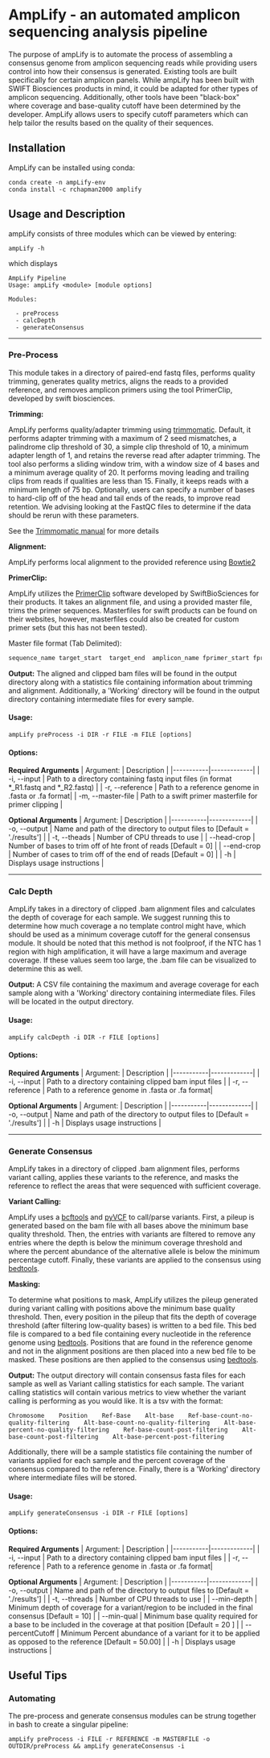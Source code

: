 # AmpLify - an automated amplicon sequencing analysis pipeline
The purpose of ampLify is to automate the process of assembling a consensus genome from amplicon sequencing reads while providing users control into how their consensus is generated. Existing tools are built specifically for certain amplicon panels. While ampLify has been built with SWIFT Biosciences products in mind, it could be adapted for other types of amplicon sequencing. Additionally, other tools have been "black-box" where coverage and base-quality cutoff have been determined by the developer. AmpLify allows users to specify cutoff parameters which can help tailor the results based on the quality of their sequences.

## Installation
AmpLify can be installed using conda:
```
conda create -n ampLify-env
conda install -c rchapman2000 amplify
```

## Usage and Description
ampLify consists of three modules which can be viewed by entering:
```
ampLify -h
```
which displays
```
AmpLify Pipeline
Usage: ampLify <module> [module options]

Modules:

  - preProcess
  - calcDepth
  - generateConsensus
```

---

### Pre-Process
This module takes in a directory of paired-end fastq files, performs quality trimming, generates quality metrics, aligns the reads to a provided reference, and removes amplicon primers using the tool PrimerClip, developed by swift biosciences.

**Trimming:**

AmpLify performs quality/adapter trimming using [trimmomatic](http://www.usadellab.org/cms/uploads/supplementary/Trimmomatic/TrimmomaticManual_V0.32.pdf). Default, it performs adapter trimming with a maximum of 2 seed mismatches, a palindrome clip threshold of 30, a simple clip threshold of 10, a minimum adapter length of 1, and retains the reverse read after adapter trimming. The tool also performs a sliding window trim, with a window size of 4 bases and a minimum average quality of 20. It performs moving leading and trailing clips from reads if qualities are less than 15. Finally, it keeps reads with a minimum length of 75 bp.
Optionally, users can specify a number of bases to hard-clip off of the head and tail ends of the reads, to improve read retention. We advising looking at the FastQC files to determine if the data should be rerun with these parameters.

See the [Trimmomatic manual](http://www.usadellab.org/cms/uploads/supplementary/Trimmomatic/TrimmomaticManual_V0.32.pdf) for more details

**Alignment:**

AmpLify performs local alignment to the provided reference using [Bowtie2](https://github.com/BenLangmead/bowtie2)

**PrimerClip:**

AmpLify utilizes the [PrimerClip](https://github.com/swiftbiosciences/primerclip) software developed by SwiftBioSciences for their products. It takes an alignment file, and using a provided master file, trims the primer sequences. Masterfiles for swift products can be found on their websites, however, masterfiles could also be created for custom primer sets (but this has not been tested).

Master file format (Tab Delimited):
```diff
sequence_name target_start  target_end  amplicon_name fprimer_start fprimer_end fprimer_name  rprimer_start rprimer_end rprimer_name  forward_sequence
```

**Output:**
The aligned and clipped bam files will be found in the output directory along with a statistics file containing information about trimming and alignment. Additionally, a 'Working' directory will be found in the output directory containing intermediate files for every sample.

#### Usage:
```
ampLify preProcess -i DIR -r FILE -m FILE [options]
```

#### Options:
**Required Arguments**
| Argument: | Description |
|-----------|-------------|
| -i, --input | Path to a directory containing fastq input files (in format *_R1.fastq and *_R2.fastq) |
| -r, --reference | Path to a reference genome in .fasta or .fa format|
| -m, --master-file | Path to a swift primer masterfile for primer clipping |

**Optional Arguments**
| Argument: | Description |
|-----------|-------------|
| -o, --output | Name and path of the directory to output files to [Default = './results'] |
| -t, --theads | Number of CPU threads to use |
| --head-crop | Number of bases to trim off of hte front of reads [Default = 0] |
| --end-crop | Number of cases to trim off of the end of reads [Default = 0] |
| -h | Displays usage instructions |

---

### Calc Depth
AmpLify takes in a directory of clipped .bam alignment files and calculates the depth of coverage for each sample. We suggest running this to determine how much coverage a no template control might have, which should be used as a minimum coverage cutoff for the general consensus module. It should be noted that this method is not foolproof, if the NTC has 1 region with high amplification, it will have a large maximum and average coverage. If these values seem too large, the .bam file can be visualized to determine this as well.

**Output:**
A CSV file containing the maximum and average coverage for each sample along with a 'Working' directory containing intermediate files. Files will be located in the output directory.

#### Usage:
```
ampLify calcDepth -i DIR -r FILE [options]
```

#### Options:
**Required Arguments**
| Argument: | Description |
|-----------|-------------|
| -i, --input | Path to a directory containing clipped bam input files |
| -r, --reference | Path to a reference genome in .fasta or .fa format|


**Optional Arguments**
| Argument: | Description |
|-----------|-------------|
| -o, --output | Name and path of the directory to output files to [Default = './results'] |
| -h | Displays usage instructions |

---

### Generate Consensus
AmpLify takes in a directory of clipped .bam alignment files, performs variant calling, applies these variants to the reference, and masks the reference to reflect the areas that were sequenced with sufficient coverage.

**Variant Calling:**

AmpLify uses a [bcftools](http://samtools.github.io/bcftools/bcftools.html) and [pyVCF](https://pyvcf.readthedocs.io/en/latest/) to call/parse variants. First, a pileup is generated based on the bam file with all bases above the minimum base quality threshold. Then, the entries with variants are filtered to remove any entries where the depth is below the minimum coverage threshold and where the percent abundance of the alternative allele is below the minimum percentage cutoff. Finally, these variants are applied to the consensus using [bedtools](https://bedtools.readthedocs.io/en/latest/).

**Masking:**

To determine what positions to mask, AmpLify utilizes the pileup generated during variant calling with positions above the minimum base quality threshold. Then, every position in the pileup that fits the depth of coverage threshold (after filtering low-quality bases) is written to a bed file. This bed file is compared to a bed file containing every nucleotide in the reference genome using [bedtools](https://bedtools.readthedocs.io/en/latest/). Positions that are found in the reference genome and not in the alignment positions are then placed into a new bed file to be masked. These positions are then applied to the consensus using [bedtools](https://bedtools.readthedocs.io/en/latest/).

**Output:**
The output directory will contain consensus fasta files for each sample as well as Variant calling statistics for each sample. The variant calling statistics will contain various metrics to view whether the variant calling is performing as you would like. It is a tsv with the format:
```
Chromosome    Position    Ref-Base    Alt-base    Ref-base-count-no-quality-filtering    Alt-base-count-no-quality-filtering    Alt-base-percent-no-quality-filtering    Ref-base-count-post-filtering    Alt-base-count-post-filtering    Alt-base-percent-post-filtering
```
Additionally, there will be a sample statistics file containing the number of variants applied for each sample and the percent coverage of the consensus compared to the reference. Finally, there is a 'Working' directory where intermediate files will be stored.

#### Usage:
```
ampLify generateConsensus -i DIR -r FILE [options]
```

#### Options:
**Required Arguments**
| Argument: | Description |
|-----------|-------------|
| -i, --input | Path to a directory containing clipped bam input files |
| -r, --reference | Path to a reference genome in .fasta or .fa format|

**Optional Arguments**
| Argument: | Description |
|-----------|-------------|
| -o, --output | Name and path of the directory to output files to [Default = './results'] |
| -t, --threads | Number of CPU threads to use |
| --min-depth | Minimum depth of coverage for a variant/region to be included in the final consensus [Default = 10] |
| --min-qual | Minimum base quality required for a base to be included in the coverage at that position [Default = 20 ] |
| --percentCutoff | Minimum Percent abundance of a variant for it to be applied as opposed to the reference [Default = 50.00] |
| -h | Displays usage instructions |

## Useful Tips
### Automating
The pre-process and generate consensus modules can be strung together in bash to create a singular pipeline:
```
ampLify preProcess -i FILE -r REFERENCE -m MASTERFILE -o OUTDIR/preProcess && ampLify generateConsensus -i 
```
